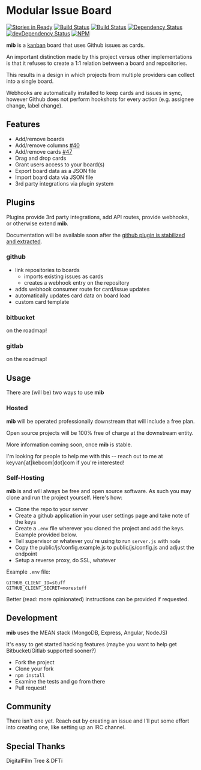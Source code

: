# Modular Issue Board

[![Stories in Ready](https://badge.waffle.io/keyvanfatehi/mib.png?label=ready&title=Ready)](https://waffle.io/keyvanfatehi/mib)
[![Build Status][strider-build-status-img]][strider-build-status-link]
[![Build Status](https://drone.io/github.com/keyvanfatehi/mib/status.png)](https://drone.io/github.com/keyvanfatehi/mib/latest)
[![Dependency Status][dep-img]][dep-link]
[![devDependency Status][dev-dep-img]][dev-dep-link]
[![NPM][npm-badge-img]][npm-badge-link]

**mib** is a [kanban](http://en.wikipedia.org/wiki/Kanban_%28development%29) board that uses Github issues as cards.

An important distinction made by this project versus other implementations is that it refuses to create a 1:1 relation between a board and repositories.

This results in a design in which projects from multiple providers can collect into a single board.

Webhooks are automatically installed to keep cards and issues in sync, however Github does not perform hookshots for every action (e.g. assignee change, label change).

## Features

* Add/remove boards
* Add/remove columns [#40](https://github.com/keyvanfatehi/mib/issues/40)
* Add/remove cards [#47](https://github.com/keyvanfatehi/mib/issues/47)
* Drag and drop cards
* Grant users access to your board(s)
* Export board data as a JSON file
* Import board data via JSON file
* 3rd party integrations via plugin system

## Plugins

Plugins provide 3rd party integrations, add API routes, provide webhooks, or otherwise extend **mib**.

Documentation will be available soon after the [github plugin is stabilized and extracted](https://github.com/keyvanfatehi/mib/issues/23).

### github

* link repositories to boards
  * imports existing issues as cards
  * creates a webhook entry on the repository
* adds webhook consumer route for card/issue updates
* automatically updates card data on board load
* custom card template

### bitbucket

on the roadmap!

### gitlab

on the roadmap!

## Usage

There are (will be) two ways to use **mib**

### Hosted

**mib** will be operated professionally downstream that will include a free plan.

Open source projects will be 100% free of charge at the downstream entity.

More information coming soon, once **mib** is stable.

I'm looking for people to help me with this -- reach out to me at keyvan[at]kebcom[dot]com if you're interested!

### Self-Hosting

**mib** is and will always be free and open source software. As such you may clone and run the project yourself.
Here's how:

* Clone the repo to your server
* Create a github application in your user settings page and take note of the keys
* Create a `.env` file wherever you cloned the project and add the keys. Example provided below.
* Tell supervisor or whatever you're using to run `server.js` with `node`
* Copy the public/js/config.example.js to public/js/config.js and adjust the endpoint
* Setup a reverse proxy, do SSL, whatever

Example `.env` file:

```
GITHUB_CLIENT_ID=stuff
GITHUB_CLIENT_SECRET=morestuff
```

Better (read: more opinionated) instructions can be provided if requested.

## Development

**mib** uses the MEAN stack (MongoDB, Express, Angular, NodeJS)

It's easy to get started hacking features (maybe you want to help get Bitbucket/Gitlab supported sooner?)

* Fork the project
* Clone your fork
* `npm install`
* Examine the tests and go from there
* Pull request!

## Community

There isn't one yet. Reach out by creating an issue and I'll put some effort into creating one, like setting up an IRC channel.

## Special Thanks

DigitalFilm Tree & DFTi

[dev-dep-img]: https://david-dm.org/keyvanfatehi/mib/dev-status.svg
[dev-dep-link]: https://david-dm.org/keyvanfatehi/mib#info=devDependencies
[dep-img]: https://david-dm.org/keyvanfatehi/mib.svg
[dep-link]: https://david-dm.org/keyvanfatehi/mib
[npm-badge-img]: https://nodei.co/npm/mib.png?downloads=true&stars=true
[npm-badge-link]: https://nodei.co/npm/mib/
[strider-build-status-img]: https://strider.critiqueapp.com/keyvanfatehi/mib/badge
[strider-build-status-link]: https://strider.critiqueapp.com/keyvanfatehi/mib
